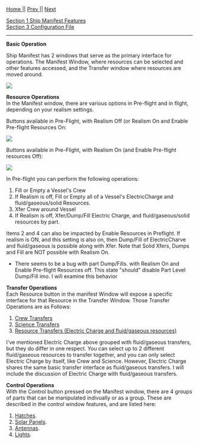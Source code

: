 [Home ](https://github.com/PapaJoesSoup/ShipManifest/wiki)|| [Prev ](https://github.com/PapaJoesSoup/ShipManifest/wiki/1.7-Debug-Window)|| [Next](https://github.com/PapaJoesSoup/ShipManifest/wiki/2.1---Crew-Transfers)

[Section 1 Ship Manifest Features](https://github.com/PapaJoesSoup/ShipManifest/wiki/1.0---Ship-Manifest-Features)  
[Section 3 Configuration File](https://github.com/PapaJoesSoup/ShipManifest/wiki/3.0-Configuration-File)
***
**Basic Operation**

Ship Manifest has 2 windows that serve as the primary interface for operations.  The Manifest Window, where resources can be selected and other features accessed, and the Transfer window where resources are moved around.

![](http://i.imgur.com/nbudphN.png)

**Resource Operations**  
In the Manifest window, there are various options in Pre-flight and in flight, depending on your realism settings.

Buttons available in Pre-Flight, with Realism Off (or Realism On and Enable Pre-flight Resources On:

![](http://i.imgur.com/kBAmNHW.png)

Buttons available in Pre-Flight, with Realism On (and Enable Pre-flight resources Off):

![](http://i.imgur.com/il5I549.png)

In Pre-flight you can perform the following operations:

1. Fill or Empty a Vessel's Crew
2. If Realism is off, Fill or Empty all of a Vessel's ElectricCharge and fluid/gaseous/solid Resources.
3. Xfer Crew around Vessel
3. If Realism is off, Xfer/Dump/Fill Electric Charge, and fluid/gaseous/solid resources by part.

Items 2 and 4 can also be impacted by Enable Resources in Preflight.  If realism is ON, and this setting is also on, then Dump/Fill of ElectricCharve and fluid/gaseous is possible along with Xfer.  Note that Solid Xfers, Dumps and Fill are NOT possible with Realism On.

+ There seems to be a bug with part Dump/Fills. with Realism On and Enable Pre-flight Resources off.  This state "should" disable Part Level Dump/Fill imo.  I will examine this behavior

**Transfer Operations**  
Each Resource button in the manifest Window will expose a specific interface for that Resource in the Transfer Window.  Those Transfer Operations are as Follows:

1. [Crew Transfers](https://github.com/PapaJoesSoup/ShipManifest/wiki/2.1---Crew-Transfers)
2. [Science Transfers](https://github.com/PapaJoesSoup/ShipManifest/wiki/2.2-Science-Transfers)
3. [Resource Transfers (Electric Charge and fluid/gaseous resources)](https://github.com/PapaJoesSoup/ShipManifest/wiki/2.3-Resource-Transfers)

I've mentioned Electric Charge above grouped with fluid/gaseous transfers, but they do differ in one respect.  You can select up to 2 different fluid/gaseous resources to transfer together, and you can only select Electric Charge by itself, like Crew and Science.  However, Electric Charge shares the same basic transfer interface as fluid/gaseous transfers.  I will include the discussion of Electric Charge with fluid/gaseous transfers.

**Control Operations**  
With the Control button pressed on the Manifest window, there are 4 groups of parts that can be manipulated indivually or as a group.  These are described in the control window features, and are listed here:

1. [Hatches](https://github.com/PapaJoesSoup/ShipManifest/wiki/1.6.1-Hatches-Tab).
2. [Solar Panels](https://github.com/PapaJoesSoup/ShipManifest/wiki/1.6.2-Solar-Panels-Tab).
3. [Antennas](https://github.com/PapaJoesSoup/ShipManifest/wiki/1.6.3-Antennas-Tab).
4. [Lights](https://github.com/PapaJoesSoup/ShipManifest/wiki/1.6.4-Lights-Tab).